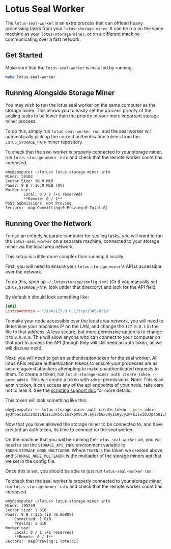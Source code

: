 # Lotus Seal Worker

The `lotus-seal-worker` is an extra process that can offload heavy processing tasks from your `lotus-storage-miner`. It can be run on the same machine as your `lotus-storage-miner`, or on a different machine communicating over a fast network.

## Get Started
Make sure that the `lotus-seal-worker` is installed by running:

```sh
make lotus-seal-worker
```

## Running Alongside Storage Miner
You may wish to run the lotus seal worker on the same computer as the storage miner. This allows you to easily set the process priority of the sealing tasks to be lower than the priority of your more important storage miner process.

To do this, simply run `lotus-seal-worker run`, and the seal worker will automatically pick up the correct authentication tokens from the `LOTUS_STORAGE_PATH` miner repository.

To check that the seal worker is properly connected to your storage miner, run `lotus-storage-miner info` and check that the remote worker count has increased.

```
why@computer ~/lotus> lotus-storage-miner info
Miner: t0103
Sector Size: 16.0 MiB
Power: 0 B / 16.0 MiB (0%)
Worker use:
        Local: 0 / 2 (+1 reserved)
        **Remote: 0 / 1**
PoSt Submissions: Not Proving
Sectors:  map[Committing:0 Proving:0 Total:0]
```

## Running Over the Network
To use an entirely separate computer for sealing tasks, you will want to run the `lotus-seal-worker` on a separate machine, connected to your storage miner via the local area network.

This setup is a little more complex than running it locally.

First, you will need to ensure your `lotus-storage-miner`'s API is accessible over the network.

To do this, open up `~/.lotusstorage/config.toml` (Or if you manually set `LOTUS_STORAGE_PATH`, look under that directory) and look for the API field.

By default it should look something like:
```toml
[API]
ListenAddress = "/ip4/127.0.0.1/tcp/2345/http"
```

To make your node accessible over the local area network, you will need to determine your machines IP on the LAN, and change the `127.0.0.1` in the file to that address. A less secure, but more permissive option is to change it to `0.0.0.0`. This will allow anyone who can connect to your computer on that port to access the API (though they will still need an auth token, as we will discuss next).

Next, you will need to get an authentication token for the seal worker. All lotus APIs require authentication tokens to ensure your processes are as secure against attackers attempting to make unauthenticated requests to them. To create a token, run `lotus-storage-miner auth create-token --perm admin`. This will create a token with `admin` permissions. Note: This is an admin token, it can access any of the api endpoints of your node, take care not to leak it. See the [scripting support doc](api-scripting-support.md) for more details.

This token will look something like this:
```sh
why@computer ~> lotus-storage-miner auth create-token --perm admin
eyJhbGciOiJIUzI1NiIsInR5cCI6IkpXVCJ9.eyJBbGxvdyI6WyJyZWFkIiwid3JpdGUiLCJzaWduIiwiYWRtaW4iXX0.KWWdh1jOVP_5YMAp8x5wNomFGgKS75ucOtj1ah5iP7k
```

Now that you have allowed the storage miner to be connected to, and have created an auth token, its time to connect up the seal worker.

On the machine that you will be running the `lotus-seal-worker` on, you will need to set the `STORAGE_API_INFO` environment variable to `TOKEN:STORAGE_NODE_MULTIADDR`. Where `TOKEN` is the token we created above, and `STORAGE_NODE_MULTIADDR` is the multiaddr of the storage miners api that we set in the config file.

Once this is set, you should be able to just run `lotus-seal-worker run`.

To check that the seal worker is properly connected to your storage miner, run `lotus-storage-miner info` and check that the remote worker count has increased.

```
why@computer ~/lotus> lotus-storage-miner info
Miner: t05749
Sector Size: 1 GiB
Power: 0 B / 136 TiB (0.0000%)
	Committed: 1 GiB
	Proving: 1 GiB
Worker use:
	Local: 0 / 1 (+1 reserved)
	**Remote: 0 / 1**
Sectors:  map[Proving:1 Total:1]
```
